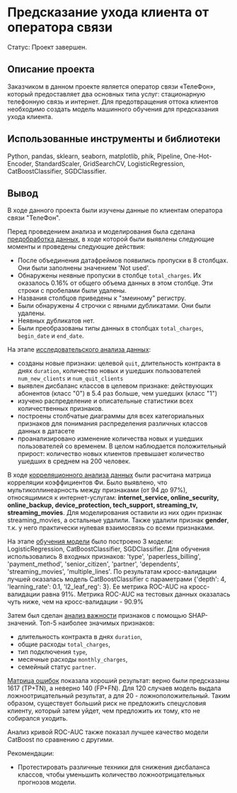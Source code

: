 # Предсказание ухода клиента от оператора связи
Статус: Проект завершен.

## Описание проекта
Заказчиком в данном проекте является оператор связи «ТелеФон», который предоставляет два основных типа услуг: стационарную телефонную связь и интернет. 
Для предотвращения оттока клиентов необходимо создать модель машинного обучения для предсказания ухода клиента.
  
## Использованные инструменты и библиотеки
Python, pandas, sklearn, seaborn, matplotlib, phik, Pipeline, One-Hot-Encoder, StandardScaler, GridSearchCV, LogisticRegression, CatBoostClassifier, SGDClassifier.

## Вывод
В ходе данного проекта были изучены данные по клиентам оператора связи "ТелеФон".

Перед проведением анализа и моделирования была сделана <u>предобработка данных</u>, в ходе которой были выявлены следующие моменты и проведены следующие действия:
- После объединения датафреймов появились пропуски в 8 столбцах. Они были заполнены значением 'Not used'.
- Обнаружены неявные пропуски в столбце `total_charges`. Их оказалось 0.16% от общего объема данных в этом столбце. Эти строки с пробелами были удалены.
- Названия столбцов приведены к "змеиному" регистру.
- Были обнаружены 4 строчки с явными дубликатами. Они были удалены.
- Неявных дубликатов нет.
- Были преобразованы типы данных в столбцах `total_charges`, `begin_date` и `end_date`.

На этапе <u>исследовательского анализа данных</u>:
- созданы новые признаки: целевой `quit`, длительность контракта в днях `duration`, количество новых и ушедших пользователей `num_new_clients` и `num_quit_clients`
- выявлен дисбаланс классов в целевом признаке: действующих абонентов (класс "0") в 5.4 раз больше, чем ушедших (класс "1")
- изучено распределение и описательные статистики всех количественных признаков.
- построены столбчатые диаграммы для всех категориальных признаков для понимания распределения различных классов данных в датасете
- проанализировано изменение количества новых и ушедших пользователей со временем. В целом наблюдается положительный прирост: количество новых клиентов превышает количество ушедших в среднем на 200 человек.

В ходе <u>корреляционного анализа данных</u> были расчитана матрица корреляции коэффициентов Фи. Было выявлено, что мультиколлинеарность между признаками (от 94 до 97%), относящимися к интернет-услугам: **internet_service, online_security, online_backup, device_protection, tech_support, streaming_tv, streaming_movies**. Для моделирования оставили из них один признак streaming_movies, а остальные удалили. Также удалили признак **gender**, т.к. у него практически нулевая взаимосвязь со всеми признаками.

На этапе <u>обучения модели</u> было построено 3 модели: LogisticRegression, CatBoostClassifier, SGDClassifier. Для обучения использовались 8 входных признаков: 'type', 'paperless_billing', 'payment_method', 'senior_citizen',    'partner', 'dependents', 'streaming_movies', 'multiple_lines'.
По результатам кросс-валидации лучшей оказалась модель CatBoostClassifier с параметрами {'depth': 4, 'learning_rate': 0.1, 'l2_leaf_reg': 3}. Ее метрика ROC-AUC на кросс-валидации равна 91%. Метрика ROC-AUC на тестовых данных оказалась чуть ниже, чем на кросс-валидации - 90.9%

Затем был сделан <u>анализ важности</u> признаков с помощью SHAP-значений.
Топ-5 наиболее значимых признаков:
- длительность контракта в днях `duration`,
- общие расходы `total_charges`,
- тип подключения `type`,
- месячные расходы `monthly_charges`,
- семейный статус `partner`.

<u>Матрица ошибок</u> показала хороший результат: верно были предсказаны 1617 (TP+TN), а неверно 140 (FP+FN). Для 120 случаев модель выдала ложноотрицательный результат, а для 20 - ложноположительный. Таким образом, существует больший риск не предложить спецусловия клиенту, который затем уйдет, чем предложить их тому, кто не собирался уходить.

Анализ кривой ROC-AUC также показал лучшее качество модели CatBoost по сравнению с другими.

Рекомендации:

- Протестировать различные техники для снижения дисбаланса классов, чтобы уменьшить количество ложноотрицательных прогнозов модели.
